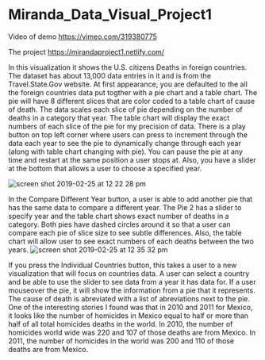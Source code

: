 # Miranda_Data_Visual_Project1
Video of demo
https://vimeo.com/319380775

The project
https://mirandaproject1.netlify.com/

In this visualization it shows the U.S. citizens Deaths in foreign countries. The dataset has about 13,000 data entries in it and is from the Travel.State.Gov website. At first appearance, you are defaulted to the all the foreign countries data put togther with a pie chart and a table chart. The pie will have 8 different slices that are color coded to a table chart of cause of death. The data scales each slice of pie depending on the number of deaths in a category that year. The table chart will display the exact numbers of each slice of the pie for my precision of data. There is a play button on top left corner where users can press to increment through the data each year to see the pie to dynamically change through each year (along with table chart changing with pie). You can pause the pie at any time and restart at the same position a user stops at. Also, you have a slider at the bottom that allows a user to choose a specified year. 

![screen shot 2019-02-25 at 12 22 28 pm](https://user-images.githubusercontent.com/32583946/53359287-19f45a80-38f8-11e9-88a4-8783be33cd4b.png)

In the Compare Different Year button, a user is able to add another pie that has the same data to compare a different year. The Pie 2 has a slider to specify year and the table chart shows exact number of deaths in a category. Both pies have dashed circles around it so that a user can compare each pie of slice size to see subtle differences. Also, the table chart will allow user to see exact numbers of each deaths between the two years.
![screen shot 2019-02-25 at 12 35 32 pm](https://user-images.githubusercontent.com/32583946/53359950-e74b6180-38f9-11e9-942c-12b49d899a33.png)

If you press the Individual Countries button, this takes a user to a new visualization that will focus on countries data. A user can select a country and be able to use the slider to see data from a year it has data for. If a user mouseover the pie, it will show the information from a pie that it represents. The cause of death is abreviated with a list of abreviations next to the pie. One of the interesting stories I found was that in 2010 and 2011 for Mexico, it looks like the number of homicides in Mexico equal to half or more than half of all total homicides deaths in the world. In 2010, the number of homicides world wide was 220 and 107 of those deaths are from Mexico. In 2011, the number of homicides in the world was 200 and 110 of those deaths are from Mexico. 
